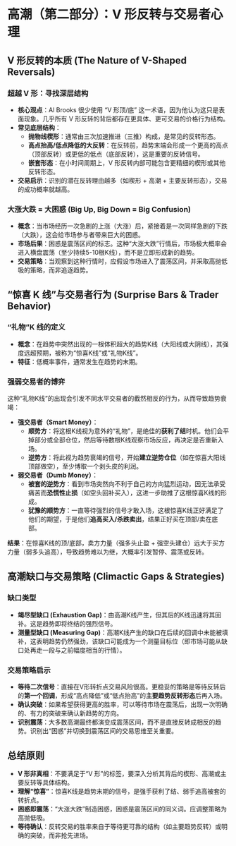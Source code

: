 # 高潮（第二部分）：V 形反转与交易者心理 

## V 形反转的本质 (The Nature of V-Shaped Reversals)

### 超越 V 形：寻找深层结构
-   **核心观点**：Al Brooks 很少使用 “V 形顶/底” 这一术语，因为他认为这只是表面现象。几乎所有 V 形反转的背后都存在更具体、更可交易的价格行为结构。
-   **常见底层结构**：
    -   **抛物线楔形**：通常由三次加速推进（三推）构成，是常见的反转形态。
    -   **高点抬高/低点降低的大反转**：在反转前，趋势末端会形成一个更高的高点（顶部反转）或更低的低点（底部反转），这是重要的反转信号。
    -   **嵌套形态**：在小时间周期上，V 形反转内部可能包含更精细的楔形或其他反转形态。
-   **交易启示**：识别的潜在反转理由越多（如楔形 + 高潮 + 主要反转形态），交易的成功概率就越高。

### 大涨大跌 = 大困惑 (Big Up, Big Down = Big Confusion)
-   **概念**：当市场经历一次急剧的上涨（大涨）后，紧接着是一次同样急剧的下跌（大跌），这会给市场参与者带来巨大的困惑。
-   **市场后果**：困惑是震荡区间的标志。这种“大涨大跌”行情后，市场极大概率会进入横盘震荡（至少持续5-10根K线），而不是立即形成新的趋势。
-   **交易策略**：当观察到这种行情时，应假设市场进入了震荡区间，并采取高抛低吸的策略，而非追逐趋势。

## “惊喜 K 线”与交易者行为 (Surprise Bars & Trader Behavior)

### “礼物”K 线的定义
-   **概念**：在趋势中突然出现的一根体积超大的趋势K线（大阳线或大阴线），其强度远超预期，被称为“惊喜K线”或“礼物K线”。
-   **特征**：低概率事件，通常发生在趋势的末期。

### 强弱交易者的博弈
这种“礼物K线”的出现会引发不同水平交易者的截然相反的行为，从而导致趋势衰竭：
-   **强交易者（Smart Money）**：
    -   **顺势方**：将这根K线视为意外的“礼物”，是绝佳的**获利了结**时机。他们会平掉部分或全部仓位，然后等待数根K线观察市场反应，再决定是否重新入场。
    -   **逆势方**：将此视为趋势衰竭的信号，开始**建立逆势仓位**（如在惊喜大阳线顶部做空），至少博取一个剥头皮的利润。
-   **弱交易者（Dumb Money）**：
    -   **被套的逆势方**：看到市场突然向不利于自己的方向猛烈运动，因无法承受痛苦而**恐慌性止损**（如空头回补买入），这进一步助推了这根惊喜K线的形成。
    -   **犹豫的顺势方**：一直等待强烈的信号才敢入场，这根惊喜K线正好满足了他们的期望，于是他们**追高买入/杀跌卖出**，结果正好买在顶部/卖在底部。

**结果**：在惊喜K线的顶/底部，卖方力量（强多头止盈 + 强空头建仓）远大于买方力量（弱多头追高），导致趋势难以为继，大概率引发暂停、震荡或反转。

## 高潮缺口与交易策略 (Climactic Gaps & Strategies)

### 缺口类型
-   **竭尽型缺口 (Exhaustion Gap)**：由高潮K线产生，但其后的K线迅速将其回补。这是趋势即将终结的强烈信号。
-   **测量型缺口 (Measuring Gap)**：高潮K线产生的缺口在后续的回调中未能被填补，这表明趋势仍然强劲，该缺口可能成为一个测量目标位（即市场可能从缺口处再走一段与之前幅度相当的行情）。

### 交易策略启示
-   **等待二次信号**：直接在V形转折点交易风险很高。更稳妥的策略是等待反转后的**第一个回调**，形成“高点降低”或“低点抬高”的**主要趋势反转形态**后再入场。
-   **确认突破**：如果希望获得更高的胜率，可以等待市场在震荡后，出现一次明确的、有力的突破来确认新趋势的方向。
-   **识别震荡**：大多数高潮最终都演变成震荡区间，而不是直接反转成相反的趋势。识别出“困惑”并切换到震荡区间的交易思维至关重要。

## 总结原则
-   **V 形非真相**：不要满足于“V 形”的标签，要深入分析其背后的楔形、高潮或主要反转等具体结构。
-   **理解“惊喜”**：惊喜K线是趋势末期的信号，是强手获利了结、弱手追高被套的转折点。
-   **困惑即震荡**：“大涨大跌”制造困惑，困惑是震荡区间的同义词。应调整策略为高抛低吸。
-   **等待确认**：反转交易的胜率来自于等待更可靠的结构（如主要趋势反转）或明确的突破，而非抢先进场。